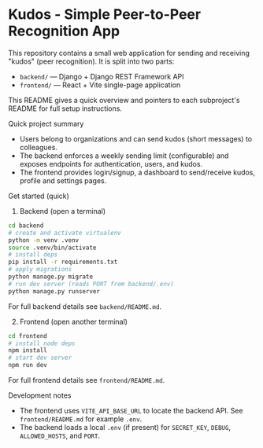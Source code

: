 # Kudos - Simple Peer-to-Peer Recognition App

This repository contains a small web application for sending and receiving "kudos" (peer recognition). It is split into two parts:

- `backend/` — Django + Django REST Framework API
- `frontend/` — React + Vite single-page application

This README gives a quick overview and pointers to each subproject's README for full setup instructions.

Quick project summary
- Users belong to organizations and can send kudos (short messages) to colleagues.
- The backend enforces a weekly sending limit (configurable) and exposes endpoints for authentication, users, and kudos.
- The frontend provides login/signup, a dashboard to send/receive kudos, profile and settings pages.

Get started (quick)

1) Backend (open a terminal)

```bash
cd backend
# create and activate virtualenv
python -m venv .venv
source .venv/bin/activate
# install deps
pip install -r requirements.txt
# apply migrations
python manage.py migrate
# run dev server (reads PORT from backend/.env)
python manage.py runserver
```

For full backend details see `backend/README.md`.

2) Frontend (open another terminal)

```bash
cd frontend
# install node deps
npm install
# start dev server
npm run dev
```

For full frontend details see `frontend/README.md`.

Development notes
- The frontend uses `VITE_API_BASE_URL` to locate the backend API. See `frontend/README.md` for example `.env`.
- The backend loads a local `.env` (if present) for `SECRET_KEY`, `DEBUG`, `ALLOWED_HOSTS`, and `PORT`.
